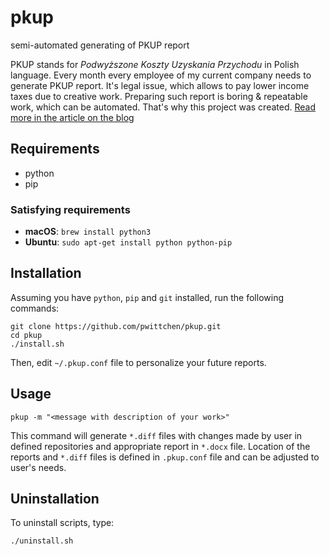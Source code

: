 pkup
====
semi-automated generating of PKUP report

PKUP stands for *Podwyższone Koszty Uzyskania Przychodu* in Polish language. Every month every employee of my current company needs to generate PKUP report. It's legal issue, which allows to pay lower income taxes due to creative work. Preparing such report is boring & repeatable work, which can be automated. That's why this project was created. [Read more in the article on the blog](http://blog.wittchen.biz.pl/automate-boring-stuff/)

Requirements
------------
- python
- pip

### Satisfying requirements

- **macOS**: `brew install python3`
- **Ubuntu**: `sudo apt-get install python python-pip`

Installation
------------

Assuming you have `python`, `pip` and `git` installed, run the following commands:

```shell
git clone https://github.com/pwittchen/pkup.git
cd pkup
./install.sh
```

Then, edit `~/.pkup.conf` file to personalize your future reports.

Usage
-----

```shell
pkup -m "<message with description of your work>"
```

This command will generate `*.diff` files with changes made by user in defined repositories and appropriate report in `*.docx` file. Location of the reports and `*.diff` files is defined in `.pkup.conf` file and can be adjusted to user's needs.

Uninstallation
--------------

To uninstall scripts, type:

```shell
./uninstall.sh
```

